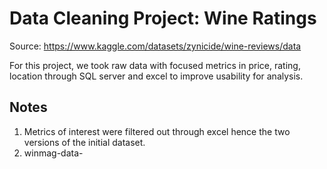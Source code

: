 # Data Cleaning Project: Wine Ratings
Source: https://www.kaggle.com/datasets/zynicide/wine-reviews/data

For this project, we took raw data with focused metrics in price, rating, location through SQL server and excel to improve usability for analysis.

## Notes
1. Metrics of interest were filtered out through excel hence the two versions of the initial dataset.
2. winmag-data-

